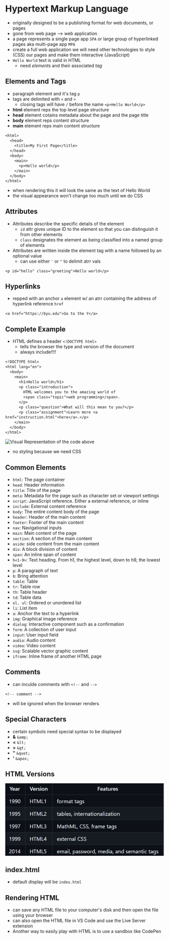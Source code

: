 # Hypertext Markup Language
- originally designed to be a publishing format for web documents, or pages
- gone from web page --> web application
- a page represents a single page app `SPA` or large group of hyperlinked pages aka multi-page app `MPA`
- create a full web application we will need other technologies to style (CSS) our pages and make them interactive (JavaScript)
- `Hello World` text is valid in HTML 
    - need *elements* and their associated *tag*

## Elements and Tags
- paragraph element and it's tag `p`
- tags are delimited with `<` and `>`
    - closing tags will have `/` before the name
`<p>Hello World</p>`
- **html** element reps the top level page structure
- **head** element cotains metadata about the page and the page title
- **body** element reps content structure
- **main** element reps main content structure
```
<html>
  <head>
    <title>My First Page</title>
  </head>
  <body>
    <main>
      <p>Hello world</p>
    </main>
  </body>
</html>
```
- when rendering this it will look the same as the text of Hello World
- the visual appearance won't change too much until we do CSS

## Attributes
- Attributes describe the specific details of the element
    - `id` attr gives unique ID to the element so that you can distinguish it from other elements
    - `class` designates the element as being classified into a named group of elements
- Attributes are written inside the element tag with a name followed by an optional value
    - can use either `'` or `"` to delimit atrr vals
```
<p id="hello" class="greeting">Hello world</p>
```

## Hyperlinks
- repped with an anchor `a` element w/ an atrr containing the address of hyperlink reference `href`
```
<a href="https://byu.edu">Go to the Y</a>
```

## Complete Example
- HTML defines a header `<!DOCTYPE html>`
    - tells the browser the type and version of the document
    - always include!!!!
```
<!DOCTYPE html>
<html lang="en">
  <body>
    <main>
      <h1>Hello world</h1>
      <p class="introduction">
        HTML welcomes you to the amazing world of
        <span class="topic">web programming</span>.
      </p>
      <p class="question">What will this mean to you?</p>
      <p class="assignment">Learn more <a href="instruction.html">here</a>.</p>
    </main>
  </body>
</html>
```
![Visual Representation of the code above](https://github.com/webprogramming260/.github/raw/main/profile/html/introduction/htmlIntroduction.png)
- no styling because we need CSS

## Common Elements
- `html`: The page container
- `head`: Header information
- `title`: Title of the page
- `meta`: Metadata for the page such as character set or viewport settings
- `script`: JavaScript reference. Either a external reference, or inline
- `include`: External content reference
- `body`: The entire content body of the page 
- `header`: Header of the main content
- `footer`: Footer of the main content
- `nav`: Navigational inputs
- `main`: Main content of the page
- `section`: A section of the main content
- `aside`: side content from the main content
- `div`: A block division of content
- `span`: An inline span of content
- `h<1-9>`: Text heading. From h1, the highest level, down to h9, the lowest level
- `p`: A paragraph of text
- `b`: Bring attention
- `table`: Table
- `tr`: Table row
- `th`: Table header
- `td`: Table data
- `ol, ul`: Ordered or unordered list
- `li`: List item
- `a`: Anchor the text to a hyperlink
- `img`: Graphical image reference
- `dialog`: Interactive component such as a confirmation
- `form`: A collection of user input
- `input`: User input field
- `audio`: Audio content
- `video`: Video content
- `svg`: Scalable vector graphic content
- `iframe`: Inline frame of another HTML page

## Comments
- can inculde comments with `<!--` and `-->`
```
<!-- comment -->
```
- will be ignored when the browser renders

## Special Characters
- certain symbols need special syntax to be displayed
- **&** `&amp;`
- **<** `&lt;`
- **>** `&gt;`
- **"** `&quot;`
- **'** `&apos;`

## HTML Versions
![html versions](images/html-versions.jpg)

## index.html
- default display will be `index.html`

## Rendering HTML
- can save any HTML file to your computer's disk and then open the file using your browser
- can also open the HTML file in VS Code and use the Live Server extension
- Another way to easily play with HTML is to use a sandbox like CodePen